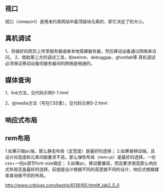 ## 视口

视口（viewport）是用来约束网站中最顶级块元素<html>的，即它决定了<html>的大小。

## 真机调试
1、将做好的网页上传至服务器或者本地搭建服务器，然后移动设备通过网络来访问。
2、借助第三方的调试工具，如weinre、debuggap、ghostlab等
真机调试必须保证移动设备同服务器间的网络是相通的。

## 媒体查询
1、link方法，见代码示例5-1.html
<link href="./5-1.css" media="only screen and (max-width: 320px)">
2、@media方法（写在CSS里），见代码示例5-2.html

## 响应式布局
## rem布局

1.如果只做pc端，那么静态布局（定宽度）是最好的选择；
2.如果做移动端，且设计对高度和元素间距要求不高，那么弹性布局（rem+js）是最好的选择，一份css+一份js调节font-size搞定；
3.如果pc，移动要兼容，而且要求很高那么响应式布局还是最好的选择，前提是设计根据不同的高宽做不同的设计，响应式根据媒体查询做不同的布局。

http://www.cnblogs.com/best/p/6136165.html#_lab2_5_0
 
